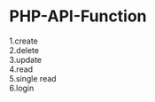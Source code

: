 # PHP-API-Function

1.create<br>
2.delete<br>
3.update<br>
4.read<br>
5.single read<br>
6.login<br>
